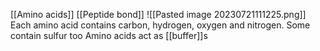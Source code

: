 [[Amino acids]]
[[Peptide bond]]
![[Pasted image 20230721111225.png]]
Each amino acid contains carbon, hydrogen, oxygen and nitrogen. Some contain sulfur too
Amino acids act as [[buffer]]s